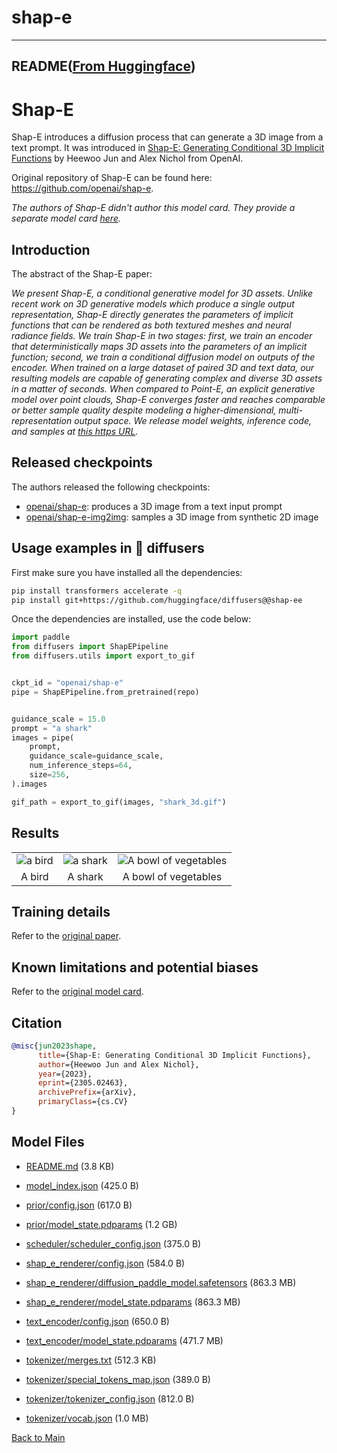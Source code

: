 
# shap-e
---


## README([From Huggingface](https://huggingface.co/openai/shap-e))



# Shap-E

Shap-E introduces a diffusion process that can generate a 3D image from a text prompt. It was introduced in [Shap-E: Generating Conditional 3D Implicit Functions](https://arxiv.org/abs/2305.02463) by Heewoo Jun and Alex Nichol from OpenAI. 

Original repository of Shap-E can be found here: https://github.com/openai/shap-e. 

_The authors of Shap-E didn't author this model card. They provide a separate model card [here](https://github.com/openai/shap-e/blob/main/model-card.md)._

## Introduction 

The abstract of the Shap-E paper:

*We present Shap-E, a conditional generative model for 3D assets. Unlike recent work on 3D generative models which produce a single output representation, Shap-E directly generates the parameters of implicit functions that can be rendered as both textured meshes and neural radiance fields. We train Shap-E in two stages: first, we train an encoder that deterministically maps 3D assets into the parameters of an implicit function; second, we train a conditional diffusion model on outputs of the encoder. When trained on a large dataset of paired 3D and text data, our resulting models are capable of generating complex and diverse 3D assets in a matter of seconds. When compared to Point-E, an explicit generative model over point clouds, Shap-E converges faster and reaches comparable or better sample quality despite modeling a higher-dimensional, multi-representation output space. We release model weights, inference code, and samples at [this https URL](https://github.com/openai/shap-e).*

## Released checkpoints

The authors released the following checkpoints:

* [openai/shap-e](https://hf.co/openai/shap-e): produces a 3D image from a text input prompt
* [openai/shap-e-img2img](https://hf.co/openai/shap-e-img2img): samples a 3D image from synthetic 2D image

## Usage examples in 🧨 diffusers

First make sure you have installed all the dependencies:

```bash 
pip install transformers accelerate -q
pip install git+https://github.com/huggingface/diffusers@@shap-ee
```

Once the dependencies are installed, use the code below:

```python 
import paddle
from diffusers import ShapEPipeline
from diffusers.utils import export_to_gif


ckpt_id = "openai/shap-e"
pipe = ShapEPipeline.from_pretrained(repo)


guidance_scale = 15.0
prompt = "a shark"
images = pipe(
    prompt,
    guidance_scale=guidance_scale,
    num_inference_steps=64,
    size=256,
).images

gif_path = export_to_gif(images, "shark_3d.gif")
```

## Results 

<table>
    <tbody>
        <tr>
            <td align="center">
                <img src="https://huggingface.co/datasets/diffusers/docs-images/resolve/main/shap-e/bird_3d.gif" alt="a bird">
            </td>
            <td align="center">
                <img src="https://huggingface.co/datasets/diffusers/docs-images/resolve/main/shap-e/shark_3d.gif" alt="a shark">
            </td align="center">
            <td align="center">
                <img src="https://huggingface.co/datasets/diffusers/docs-images/resolve/main/shap-e/veg_3d.gif" alt="A bowl of vegetables">
            </td>
        </tr>
        <tr>
            <td align="center">A bird</td>
            <td align="center">A shark</td>
            <td align="center">A bowl of vegetables</td>
        </tr>
     </tr> 
    </tbody>
<table>

## Training details

Refer to the [original paper](https://arxiv.org/abs/2305.02463).

## Known limitations and potential biases
    
Refer to the [original model card](https://github.com/openai/shap-e/blob/main/model-card.md).
    
## Citation

```bibtex 
@misc{jun2023shape,
      title={Shap-E: Generating Conditional 3D Implicit Functions}, 
      author={Heewoo Jun and Alex Nichol},
      year={2023},
      eprint={2305.02463},
      archivePrefix={arXiv},
      primaryClass={cs.CV}
}
```



## Model Files

- [README.md](https://paddlenlp.bj.bcebos.com/models/community/openai/shap-e/README.md) (3.8 KB)

- [model_index.json](https://paddlenlp.bj.bcebos.com/models/community/openai/shap-e/model_index.json) (425.0 B)

- [prior/config.json](https://paddlenlp.bj.bcebos.com/models/community/openai/shap-e/prior/config.json) (617.0 B)

- [prior/model_state.pdparams](https://paddlenlp.bj.bcebos.com/models/community/openai/shap-e/prior/model_state.pdparams) (1.2 GB)

- [scheduler/scheduler_config.json](https://paddlenlp.bj.bcebos.com/models/community/openai/shap-e/scheduler/scheduler_config.json) (375.0 B)

- [shap_e_renderer/config.json](https://paddlenlp.bj.bcebos.com/models/community/openai/shap-e/shap_e_renderer/config.json) (584.0 B)

- [shap_e_renderer/diffusion_paddle_model.safetensors](https://paddlenlp.bj.bcebos.com/models/community/openai/shap-e/shap_e_renderer/diffusion_paddle_model.safetensors) (863.3 MB)

- [shap_e_renderer/model_state.pdparams](https://paddlenlp.bj.bcebos.com/models/community/openai/shap-e/shap_e_renderer/model_state.pdparams) (863.3 MB)

- [text_encoder/config.json](https://paddlenlp.bj.bcebos.com/models/community/openai/shap-e/text_encoder/config.json) (650.0 B)

- [text_encoder/model_state.pdparams](https://paddlenlp.bj.bcebos.com/models/community/openai/shap-e/text_encoder/model_state.pdparams) (471.7 MB)

- [tokenizer/merges.txt](https://paddlenlp.bj.bcebos.com/models/community/openai/shap-e/tokenizer/merges.txt) (512.3 KB)

- [tokenizer/special_tokens_map.json](https://paddlenlp.bj.bcebos.com/models/community/openai/shap-e/tokenizer/special_tokens_map.json) (389.0 B)

- [tokenizer/tokenizer_config.json](https://paddlenlp.bj.bcebos.com/models/community/openai/shap-e/tokenizer/tokenizer_config.json) (812.0 B)

- [tokenizer/vocab.json](https://paddlenlp.bj.bcebos.com/models/community/openai/shap-e/tokenizer/vocab.json) (1.0 MB)


[Back to Main](../../)